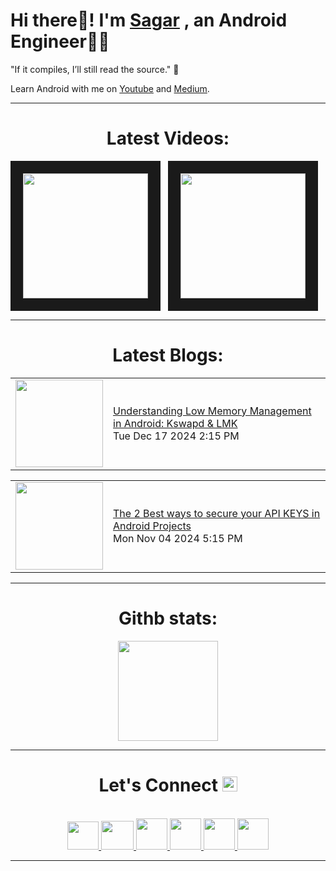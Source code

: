 <!-- intro hello world -->
# Hi there👋! I'm [Sagar](https://github.com/Sagar0-0) , an Android Engineer🙋‍♂️ 

"If it compiles, I’ll still read the source." 🤝

Learn Android with me on [Youtube](https://www.youtube.com/@imSagarMalhotra) and [Medium](https://sagar0-0.medium.com/).

<hr>

<!-- youtube section -->
<h1 align="center">
Latest Videos:
</h1>
<div align = "center">
<!-- YOUTUBE:START --><a href="https://www.youtube.com/watch?v=bisFDhmM4GQ" target="_blank"><img src="https://i.ytimg.com/vi/bisFDhmM4GQ/mqdefault.jpg" height="200px" border="20"></a>&nbsp &nbsp<a href="https://www.youtube.com/watch?v=9i8U_7lGH78" target="_blank"><img src="https://i.ytimg.com/vi/9i8U_7lGH78/mqdefault.jpg" height="200px" border="20"></a>&nbsp &nbsp<!-- YOUTUBE:END -->
</div>

<hr>

<h1 align="center">
Latest Blogs:
</h1>


<div align = "center">
<!-- BLOG-POST-LIST:START --><table><tr><td><a href="https://sagar0-0.hashnode.dev/understanding-low-memory-management-in-android-kswapd-lmk"><img width="140px" src=""></a></td>
<td><a href="https://sagar0-0.hashnode.dev/understanding-low-memory-management-in-android-kswapd-lmk">Understanding Low Memory Management in Android: Kswapd &amp; LMK</a><br/>Tue Dec 17 2024 2:15 PM</td></tr></table>
<table><tr><td><a href="https://sagar0-0.hashnode.dev/the-2-best-ways-to-secure-your-api-keys-in-android-projects"><img width="140px" src=""></a></td>
<td><a href="https://sagar0-0.hashnode.dev/the-2-best-ways-to-secure-your-api-keys-in-android-projects">The 2 Best ways to secure your API KEYS in Android Projects</a><br/>Mon Nov 04 2024 5:15 PM</td></tr></table>
<!-- BLOG-POST-LIST:END -->
</div>
  
<hr>


<h1 align="center">
Githb stats:
</h1>
<div align = "center">
<!-- <img align="center" height="150px" src="https://github-readme-streak-stats.herokuapp.com/?user=Sagar0-0&theme=dark&hide_border=true"> -->
  <img align="center" height="160px" src="https://github-readme-stats.vercel.app/api?username=Sagar0-0&show_icons=true&hide_border=true&title_color=94b4a4&amp&icon_color=FFFFFF&amp&text_color=FFFFFF&amp&bg_color=000000&count_private=true&include_all_commits=true">
</div>

<hr>

<!-- connect section -->
<h1 align="center">
Let's Connect <img src="GIF/Handshake.gif" width="24px">
</h1>
<div align="center">
<p align="center">
  <br>
  <a href="https://www.youtube.com/@imSagarMalhotra" target="_blank">
    <code><img  height="45" width="50" src="https://brandslogos.com/wp-content/uploads/images/large/youtube-icon-logo.png"></code>
  </a>
  <a href="mailto:sagar.0dev@gmail.com" target="_blank">
    <code><img height="46" width="52" src="https://logos-world.net/wp-content/uploads/2020/11/Gmail-Logo.png"></code>
  </a>
  <a href="https://x.com/imSagarMalhotra" target="_blank">
    <code><img height="50" width="50" src="https://www.freepnglogos.com/uploads/twitter-logo-png/twitter-logo-vector-png-clipart-1.png"></code>
  </a>
  <a href="https://www.linkedin.com/in/sagar0-0malhotra/" target="_blank">
    <code><img height="50" width="50" src="https://cdn-icons-png.flaticon.com/512/174/174857.png"></code>
  </a>
  <a href="https://sagar0-0.medium.com/" target="_blank">
    <code><img height="50" width="50" src="https://cdn1.iconfinder.com/data/icons/social-media-circle-7/512/Circled_Medium_svg5-512.png"></code>
  </a>
  <a href="https://sagar0-0.hashnode.dev/" target="_blank">
    <code><img height="50" width="50" src="https://cdn.hashnode.com/res/hashnode/image/upload/v1611902473383/CDyAuTy75.png?auto=compress"></code>
  </a>
</p>
</div>

<hr>

